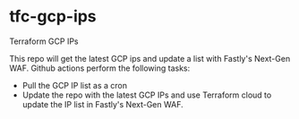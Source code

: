 <!-- [![get-and-update-gcp-ips-list](https://github.com/BrooksCunningham/tfc-gcp-ips/actions/workflows/python_cron.yml/badge.svg?branch=main)](https://github.com/BrooksCunningham/tfc-gcp-ips/actions/workflows/python_cron.yml) -->

# tfc-gcp-ips
Terraform GCP IPs

This repo will get the latest GCP ips and update a list with Fastly's Next-Gen WAF. Github actions perform the following tasks: 
* Pull the GCP IP list as a cron
* Update the repo with the latest GCP IPs and use Terraform cloud to update the IP list in Fastly's Next-Gen WAF.

